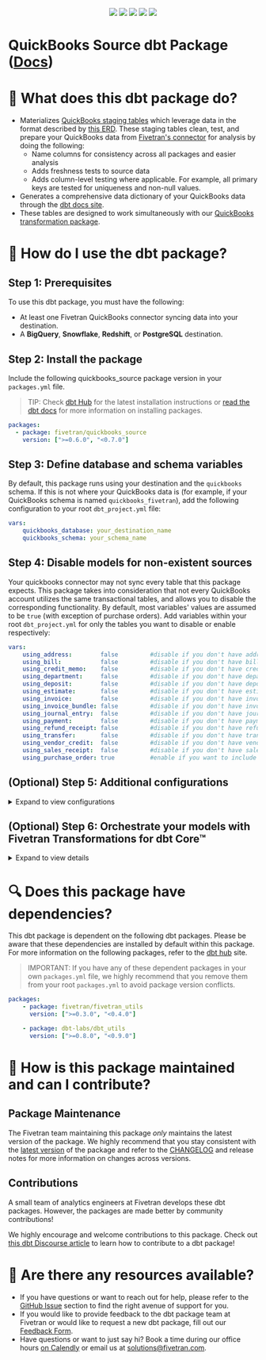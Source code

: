 <p align="center">
    <a alt="License"
        href="https://github.com/fivetran/dbt_quickbooks_source/blob/main/LICENSE">
        <img src="https://img.shields.io/badge/License-Apache%202.0-blue.svg" /></a>
    <a alt="Fivetran-Release"
        href="https://fivetran.com/docs/getting-started/core-concepts#releasephases">
        <img src="https://img.shields.io/badge/Fivetran Release Phase-_Beta-orange.svg" /></a>
    <a alt="dbt-core">
        <img src="https://img.shields.io/badge/dbt_Core™_version->=1.0.0_<2.0.0-orange.svg" /></a>
    <a alt="Maintained?">
        <img src="https://img.shields.io/badge/Maintained%3F-yes-green.svg" /></a>
    <a alt="PRs">
        <img src="https://img.shields.io/badge/Contributions-welcome-blueviolet" /></a>
</p>

# QuickBooks Source dbt Package ([Docs](https://fivetran.github.io/dbt_quickbooks_source/))
# 📣 What does this dbt package do?
- Materializes [QuickBooks staging tables](https://fivetran.github.io/dbt_quickbooks_source/#!/overview/github_source/models/?g_v=1) which leverage data in the format described by [this ERD](https://fivetran.com/docs/applications/quickbooks/#schemainformation). These staging tables clean, test, and prepare your QuickBooks data from [Fivetran's connector](https://fivetran.com/docs/applications/quickbooks) for analysis by doing the following:
  - Name columns for consistency across all packages and easier analysis
  - Adds freshness tests to source data
  - Adds column-level testing where applicable. For example, all primary keys are tested for uniqueness and non-null values.
- Generates a comprehensive data dictionary of your QuickBooks data through the [dbt docs site](https://fivetran.github.io/dbt_quickbooks_source/).
- These tables are designed to work simultaneously with our [QuickBooks transformation package](https://github.com/fivetran/dbt_quickbooks).

# 🎯 How do I use the dbt package?
## Step 1: Prerequisites
To use this dbt package, you must have the following:
- At least one Fivetran QuickBooks connector syncing data into your destination. 
- A **BigQuery**, **Snowflake**, **Redshift**, or **PostgreSQL** destination.

## Step 2: Install the package
Include the following quickbooks_source package version in your `packages.yml` file.
> TIP: Check [dbt Hub](https://hub.getdbt.com/) for the latest installation instructions or [read the dbt docs](https://docs.getdbt.com/docs/package-management) for more information on installing packages.
```yaml
packages:
  - package: fivetran/quickbooks_source
    version: [">=0.6.0", "<0.7.0"]
```
## Step 3: Define database and schema variables
By default, this package runs using your destination and the `quickbooks` schema. If this is not where your QuickBooks data is (for example, if your QuickBooks schema is named `quickbooks_fivetran`), add the following configuration to your root `dbt_project.yml` file:

```yml
vars:
    quickbooks_database: your_destination_name
    quickbooks_schema: your_schema_name 
```
## Step 4: Disable models for non-existent sources
Your quickbooks connector may not sync every table that this package expects. This package takes into consideration that not every QuickBooks account utilizes the same transactional tables, and allows you to disable the corresponding functionality. By default, most variables' values are assumed to be `true` (with exception of purchase orders). Add variables within your root `dbt_project.yml` for only the tables you want to disable or enable respectively:

```yml
vars:
    using_address:        false         #disable if you don't have addresses in QuickBooks
    using_bill:           false         #disable if you don't have bills or bill payments in QuickBooks
    using_credit_memo:    false         #disable if you don't have credit memos in QuickBooks
    using_department:     false         #disable if you don't have departments in QuickBooks
    using_deposit:        false         #disable if you don't have deposits in QuickBooks
    using_estimate:       false         #disable if you don't have estimates in QuickBooks
    using_invoice:        false         #disable if you don't have invoices in QuickBooks
    using_invoice_bundle: false         #disable if you don't have invoice bundles in QuickBooks
    using_journal_entry:  false         #disable if you don't have journal entries in QuickBooks
    using_payment:        false         #disable if you don't have payments in QuickBooks
    using_refund_receipt: false         #disable if you don't have refund receipts in QuickBooks
    using_transfer:       false         #disable if you don't have transfers in QuickBooks
    using_vendor_credit:  false         #disable if you don't have vendor credits in QuickBooks
    using_sales_receipt:  false         #disable if you don't have sales receipts in QuickBooks
    using_purchase_order: true          #enable if you want to include purchase orders in your staging models
```

## (Optional) Step 5: Additional configurations
<details><summary>Expand to view configurations</summary>
    
### Change the build schema
By default, this package builds the quickbooks staging models within a schema titled (`<target_schema>` + `_stg_quickbooks`) in your destination. If this is not where you would like your quickbooks staging data to be written to, add the following configuration to your root `dbt_project.yml` file:

```yml
models:
    quickbooks_source:
      +schema: my_new_schema_name # leave blank for just the target_schema
```
    
### Change the source table references
If an individual source table has a different name than the package expects, add the table name as it appears in your destination to the respective variable:
> IMPORTANT: See this project's [`dbt_project.yml`](https://github.com/fivetran/dbt_quickbooks_source/blob/main/dbt_project.yml) variable declarations to see the expected names.
    
```yml
vars:
    quickbooks_<default_source_table_name>_identifier: your_table_name 
```
    
</details>

## (Optional) Step 6: Orchestrate your models with Fivetran Transformations for dbt Core™
<details><summary>Expand to view details</summary>
<br>
    
Fivetran offers the ability for you to orchestrate your dbt project through [Fivetran Transformations for dbt Core™](https://fivetran.com/docs/transformations/dbt). Learn how to set up your project for orchestration through Fivetran in our [Transformations for dbt Core setup guides](https://fivetran.com/docs/transformations/dbt#setupguide).
</details>
    
# 🔍 Does this package have dependencies?
This dbt package is dependent on the following dbt packages. Please be aware that these dependencies are installed by default within this package. For more information on the following packages, refer to the [dbt hub](https://hub.getdbt.com/) site.
> IMPORTANT: If you have any of these dependent packages in your own `packages.yml` file, we highly recommend that you remove them from your root `packages.yml` to avoid package version conflicts.
```yml
packages:
    - package: fivetran/fivetran_utils
      version: [">=0.3.0", "<0.4.0"]

    - package: dbt-labs/dbt_utils
      version: [">=0.8.0", "<0.9.0"]
```
          
# 🙌 How is this package maintained and can I contribute?
## Package Maintenance
The Fivetran team maintaining this package _only_ maintains the latest version of the package. We highly recommend that you stay consistent with the [latest version](https://hub.getdbt.com/fivetran/quickbooks_source/latest/) of the package and refer to the [CHANGELOG](https://github.com/fivetran/dbt_quickbooks_source/blob/main/CHANGELOG.md) and release notes for more information on changes across versions.

## Contributions
A small team of analytics engineers at Fivetran develops these dbt packages. However, the packages are made better by community contributions! 

We highly encourage and welcome contributions to this package. Check out [this dbt Discourse article](https://discourse.getdbt.com/t/contributing-to-a-dbt-package/657) to learn how to contribute to a dbt package!

# 🏪 Are there any resources available?
- If you have questions or want to reach out for help, please refer to the [GitHub Issue](https://github.com/fivetran/dbt_quickbooks_source/issues/new/choose) section to find the right avenue of support for you.
- If you would like to provide feedback to the dbt package team at Fivetran or would like to request a new dbt package, fill out our [Feedback Form](https://www.surveymonkey.com/r/DQ7K7WW).
- Have questions or want to just say hi? Book a time during our office hours [on Calendly](https://calendly.com/fivetran-solutions-team/fivetran-solutions-team-office-hours) or email us at solutions@fivetran.com.
